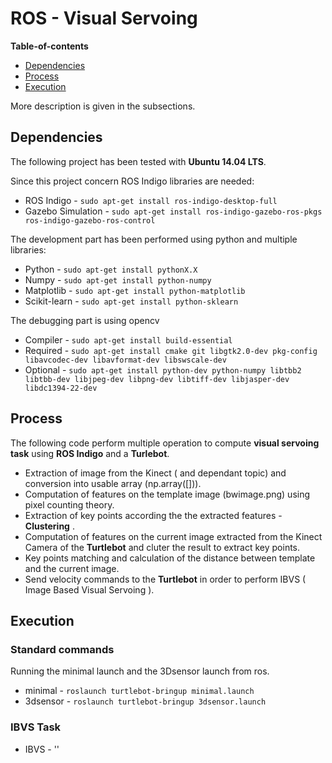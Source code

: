 # ROS - Visual Servoing

**Table-of-contents**

* [Dependencies](#dependencies)
* [Process](#process)
* [Execution](#execution)

More description is given in the subsections.

## Dependencies

The following project has been tested with **Ubuntu 14.04 LTS**.

Since this project concern ROS Indigo libraries are needed:

* ROS Indigo - `sudo apt-get install ros-indigo-desktop-full`
* Gazebo Simulation - `sudo apt-get install ros-indigo-gazebo-ros-pkgs ros-indigo-gazebo-ros-control`

The development part has been performed using python and multiple libraries:

* Python - `sudo apt-get install pythonX.X`
* Numpy - `sudo apt-get install python-numpy`
* Matplotlib - `sudo apt-get install python-matplotlib`
* Scikit-learn - `sudo apt-get install python-sklearn`

The debugging part is using opencv

* Compiler - `sudo apt-get install build-essential`
* Required - `sudo apt-get install cmake git libgtk2.0-dev pkg-config libavcodec-dev libavformat-dev libswscale-dev`
* Optional - `sudo apt-get install python-dev python-numpy libtbb2 libtbb-dev libjpeg-dev libpng-dev libtiff-dev libjasper-dev libdc1394-22-dev`

## Process

The following code perform multiple operation to compute **visual servoing task** using **ROS Indigo** and a **Turlebot**.

* Extraction of image from the Kinect ( and dependant topic) and conversion into usable array (np.array([])).
* Computation of features on the template image (bwimage.png) using pixel counting theory.
* Extraction of key points according the the extracted features - **Clustering** .
* Computation of features on the current image extracted from the Kinect Camera of the **Turtlebot** and cluter the result to extract key points.
* Key points matching and calculation of the distance between template and the current image.
* Send velocity commands to the **Turtlebot** in order to perform IBVS ( Image Based Visual Servoing ).


## Execution

### Standard commands

Running the minimal launch and the 3Dsensor launch from ros.

* minimal - `roslaunch turtlebot-bringup minimal.launch`
* 3dsensor - `roslaunch turtlebot-bringup 3dsensor.launch`

### IBVS Task

* IBVS - ''
